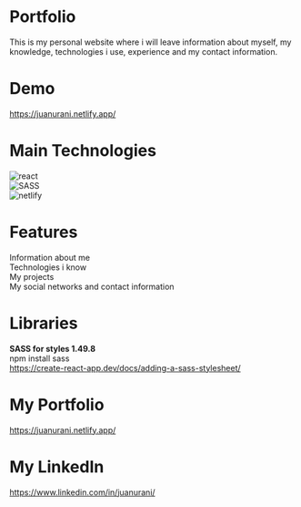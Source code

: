 # Portfolio
This is my personal website where i will leave information about myself, my knowledge, technologies i use, experience and my contact information.

# Demo
https://juanurani.netlify.app/<br>

# Main Technologies
<img src="https://img.shields.io/badge/react-%2320232a.svg?style=for-the-badge&logo=react&logoColor=%2361DAFB" alt="react"><br>
<img src="https://img.shields.io/badge/SASS-hotpink.svg?style=for-the-badge&logo=SASS&logoColor=white" alt="SASS"><br>
<img src="https://img.shields.io/badge/netlify-%23000000.svg?style=for-the-badge&logo=netlify&logoColor=#00C7B7" alt="netlify">

# Features
Information about me<br>
Technologies i know<br>
My projects<br>
My social networks and contact information<br>

# Libraries
**SASS for styles 1.49.8**<br>
npm install sass<br>
https://create-react-app.dev/docs/adding-a-sass-stylesheet/

# My Portfolio
https://juanurani.netlify.app/

# My LinkedIn
https://www.linkedin.com/in/juanurani/